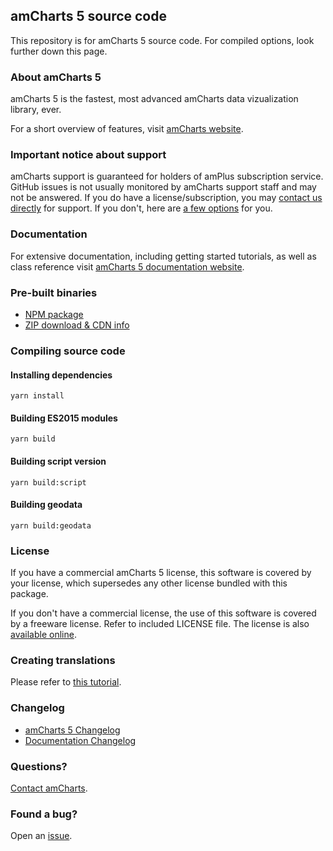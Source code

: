 ## amCharts 5 source code

This repository is for amCharts 5 source code. For compiled options, look
further down this page.


### About amCharts 5

amCharts 5 is the fastest, most advanced amCharts data vizualization library, ever.

For a short overview of features, visit [amCharts website](https://www.amcharts.com/).


### Important notice about support

amCharts support is guaranteed for holders of amPlus subscription service.
GitHub issues is not usually monitored by amCharts support staff and may not be
answered. If you do have a license/subscription, you
may [contact us directly](https://www.amcharts.com/support/support-info/priority-support/)
for support. If you don't, here are
[a few options](https://www.amcharts.com/support/support-info/free-support/)
for you.


### Documentation

For extensive documentation, including getting started tutorials, as well
as class reference visit [amCharts 5 documentation website](https://www.amcharts.com/docs/v5).


### Pre-built binaries

* [NPM package](https://www.npmjs.com/package/@amcharts/amcharts5)
* [ZIP download & CDN info](https://www.amcharts.com/download/)


### Compiling source code

#### Installing dependencies

```
yarn install
```

#### Building ES2015 modules

```
yarn build
```

#### Building script version

```
yarn build:script
```

#### Building geodata

```
yarn build:geodata
```


### License

If you have a commercial amCharts 5 license, this software is covered by your
license, which supersedes any other license bundled with this package.

If you don't have a commercial license, the use of this software is covered by
a freeware license. Refer to included LICENSE file. The license is also
[available online](https://github.com/amcharts/amcharts5/blob/master/packages/shared/LICENSE).


### Creating translations

Please refer to [this tutorial](https://www.amcharts.com/docs/v5/concepts/locales/creating-translations/).


### Changelog

* [amCharts 5 Changelog](https://github.com/amcharts/amcharts5/blob/master/packages/shared/CHANGELOG.md)
* [Documentation Changelog](https://www.amcharts.com/docs/v5/changelog/)


### Questions?

[Contact amCharts](mailto:contact@amcharts.com).


### Found a bug?

Open an [issue](https://github.com/amcharts/amcharts5/issues).
